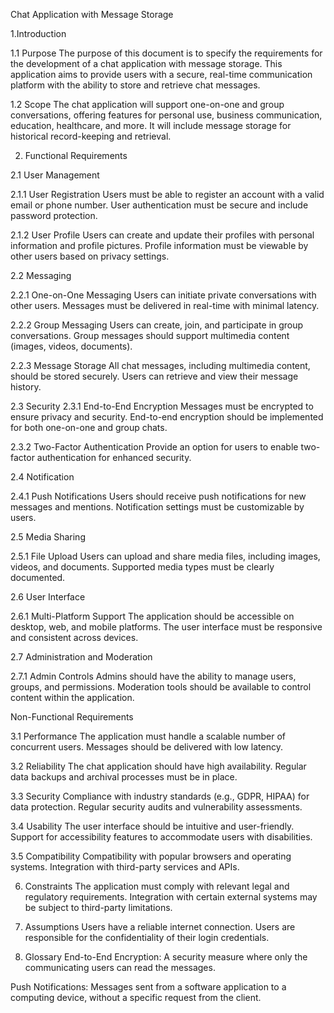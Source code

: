 Chat Application with Message Storage

1.Introduction

1.1 Purpose
The purpose of this document is to specify the requirements for the development of a chat application with message storage. This application aims to provide users with a secure, real-time communication platform with the ability to store and retrieve chat messages.

1.2 Scope
The chat application will support one-on-one and group conversations, offering features for personal use, business communication, education, healthcare, and more. It will include message storage for historical record-keeping and retrieval.

2. Functional Requirements
   
2.1 User Management

2.1.1 User Registration
Users must be able to register an account with a valid email or phone number.
User authentication must be secure and include password protection.

2.1.2 User Profile
Users can create and update their profiles with personal information and profile pictures.
Profile information must be viewable by other users based on privacy settings.

2.2 Messaging

2.2.1 One-on-One Messaging
Users can initiate private conversations with other users.
Messages must be delivered in real-time with minimal latency.

2.2.2 Group Messaging
Users can create, join, and participate in group conversations.
Group messages should support multimedia content (images, videos, documents).

2.2.3 Message Storage
All chat messages, including multimedia content, should be stored securely.
Users can retrieve and view their message history.

2.3 Security
2.3.1 End-to-End Encryption
Messages must be encrypted to ensure privacy and security.
End-to-end encryption should be implemented for both one-on-one and group chats.

2.3.2 Two-Factor Authentication
Provide an option for users to enable two-factor authentication for enhanced security.

2.4 Notification

2.4.1 Push Notifications
Users should receive push notifications for new messages and mentions.
Notification settings must be customizable by users.

2.5 Media Sharing

2.5.1 File Upload
Users can upload and share media files, including images, videos, and documents.
Supported media types must be clearly documented.

2.6 User Interface

2.6.1 Multi-Platform Support
The application should be accessible on desktop, web, and mobile platforms.
The user interface must be responsive and consistent across devices.

2.7 Administration and Moderation

2.7.1 Admin Controls
Admins should have the ability to manage users, groups, and permissions.
Moderation tools should be available to control content within the application.

 Non-Functional Requirements
   
3.1 Performance
The application must handle a scalable number of concurrent users.
Messages should be delivered with low latency.

3.2 Reliability
The chat application should have high availability.
Regular data backups and archival processes must be in place.

3.3 Security
Compliance with industry standards (e.g., GDPR, HIPAA) for data protection.
Regular security audits and vulnerability assessments.

3.4 Usability
The user interface should be intuitive and user-friendly.
Support for accessibility features to accommodate users with disabilities.

3.5 Compatibility
Compatibility with popular browsers and operating systems.
Integration with third-party services and APIs.

6. Constraints
The application must comply with relevant legal and regulatory requirements.
Integration with certain external systems may be subject to third-party limitations.

8. Assumptions
Users have a reliable internet connection.
Users are responsible for the confidentiality of their login credentials.

10. Glossary
End-to-End Encryption: A security measure where only the communicating users can read the messages.

Push Notifications: Messages sent from a software application to a computing device, without a specific request from the client.
